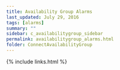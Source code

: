 ```yaml
---
title: Availability Group Alarms
last_updated: July 29, 2016
tags: [alarms]
summary: ""
sidebar: c_availabilitygroup_sidebar
permalink: availabilitygroup_alarms.html
folder: ConnectAvailabilityGroup
---
```





{% include links.html %}
